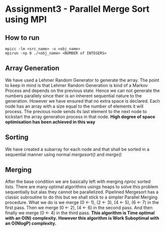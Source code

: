 # Assignment3 - Parallel Merge Sort using MPI

## How to run
	mpicc -lm <src_name> -o <obj_name>
	mpirun -np 8 ./<obj_name> <NUMBER of INTEGERS>

## Array Generation
We have used a Lehmer Random Generator to generate the array. The point to keep in mind is that Lehmer Random Generation is kind of a Markov Process and depends on the previous state. Hence we can not generate the numbers parallely since their is an inherent sequential nature to the generation. However we have ensured that no extra space is declared. Each node has an array with a size equal to the number of elements it will process. The previous node sends its last element to the next node to kickstart the array generation process in that node. **High degree of space optimisation has been achieved in this way**

## Sorting
We have created a subarray for each node and that shall be sorted in a sequential manner using normal *mergesort()* and *merge()*

## Merging
After the base condition we are basically left with merging _nproc_ sorted lists. There are many optimal algorithms usings heaps to solve this problem sequentially but alas they cannot be parallelized. Pipelined Mergesort has a classic subroutine to do this but we shall stick to a simpler Parallel Merging procedure. 
What we do is we merge (0 <- 1), (2 <- 3), (4 <- 5), (6 <- 7) in the first pass.
Then we merge (0 <- 2), (4 <- 6) in the second pass.
And then finally we merge (0 <- 4) in the third pass.
**This algorithm is Time optimal with an O(N) complexity.**
**However this algorithm is Work Suboptimal with an O(NlogP) complexity.**
